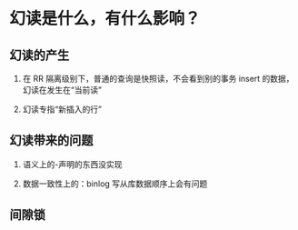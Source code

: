 # 幻读是什么，有什么影响？

## 幻读的产生

1. 在 RR 隔离级别下，普通的查询是快照读，不会看到别的事务 insert 的数据，
   幻读在发生在“当前读”

2. 幻读专指“新插入的行”

## 幻读带来的问题

1. 语义上的-声明的东西没实现

2. 数据一致性上的：binlog 写从库数据顺序上会有问题

## 间隙锁

